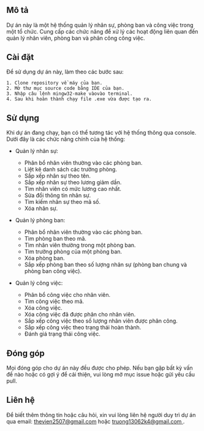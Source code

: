 #

## Mô tả

Dự án này là một hệ thống quản lý nhân sự, phòng ban và công việc trong một tổ chức. Cung cấp các chức năng để xử lý các hoạt động liên quan đến quản lý nhân viên, phòng ban và phân công công việc.

## Cài đặt

Để sử dụng dự án này, làm theo các bước sau:

    1. Clone repository về máy của bạn.
    2. Mở thư mục source code bằng IDE của bạn.
    3. Nhập câu lệnh mingw32-make vàovào terminal.
    4. Sau khi hoàn thành chạy file .exe vừa được tạo ra.

## Sử dụng

Khi dự án đang chạy, bạn có thể tương tác với hệ thống thông qua console. Dưới đây là các chức năng chính của hệ thống:

- Quản lý nhân sự:

  - Phân bổ nhân viên thường vào các phòng ban.
  - Liệt kê danh sách các trưởng phòng.
  - Sắp xếp nhân sự theo tên.
  - Sắp xếp nhân sự theo lương giảm dần.
  - Tìm nhân viên có mức lương cao nhất.
  - Sửa đổi thông tin nhân sự.
  - Tìm kiếm nhân sự theo mã số.
  - Xóa nhân sự.

- Quản lý phòng ban:

  - Phân bổ nhân viên thường vào các phòng ban.
  - Tìm phòng ban theo mã.
  - Tìm nhân viên thường trong một phòng ban.
  - Tìm trưởng phòng của một phòng ban.
  - Xóa phòng ban.
  - Sắp xếp phòng ban theo số lượng nhân sự (phòng ban chung và phòng ban công việc).

- Quản lý công việc:
  - Phân bổ công việc cho nhân viên.
  - Tìm công việc theo mã.
  - Xóa công việc.
  - Xóa công việc đã được phân cho nhân viên.
  - Sắp xếp công việc theo số lượng nhân viên được phân công.
  - Sắp xếp công việc theo trạng thái hoàn thành.
  - Đánh giá trạng thái công việc.

## Đóng góp

Mọi đóng góp cho dự án này đều được cho phép. Nếu bạn gặp bất kỳ vấn đề nào hoặc có gợi ý để cải thiện, vui lòng mở mục issue hoặc gửi yêu cầu pull.

## Liên hệ

Để biết thêm thông tin hoặc câu hỏi, xin vui lòng liên hệ người duy trì dự án qua email: [thevien2507@gmail.com](mailto:thevien2507@gmail.com) hoặc [truong13062k4@gmail.com
](mailto:truong13062k4@gmail.com).
